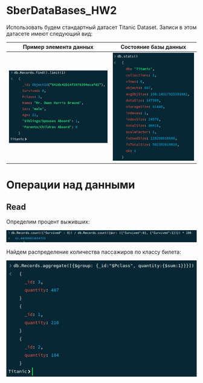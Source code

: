 # SberDataBases_HW2

Использовать будем стандартный датасет Titanic Dataset. Записи в этом датасете имеют следующий вид:

Пример элемента данных            |  Состояние базы данных
:-------------------------:|:-------------------------:
![](https://github.com/SexualWhiteChocolate/SberDataBases_HW2/blob/main/image1.jpg)  |  ![](https://github.com/SexualWhiteChocolate/SberDataBases_HW2/blob/main/image.png)

# Операции над данными

## Read

Определим процент выживших:

![](https://github.com/SexualWhiteChocolate/SberDataBases_HW2/blob/main/image2.jpg)

Найдем распределение количества пассажиров по классу билета:

![](https://github.com/SexualWhiteChocolate/SberDataBases_HW2/blob/main/image3.jpg)
